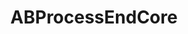 ---
title: ABProcessEndCore
layout: module
mod: 'module:ABProcessEndCore'
category: process-tasks
---
